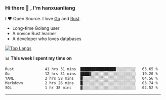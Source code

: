 ### Hi there 👋 , I'm hanxuanliang

<!--
**hanxuanliang/hanxuanliang** is a ✨ _special_ ✨ repository because its `README.md` (this file) appears on your GitHub profile.

Here are some ideas to get you started:

- 🔭 I’m currently working on ...
- 🌱 I’m currently learning ...
- 👯 I’m looking to collaborate on ...
- 🤔 I’m looking for help with ...
- 💬 Ask me about ...
- 📫 How to reach me: ...
- 😄 Pronouns: ...
- ⚡ Fun fact: ...
-->
I ❤ Open Source. I love [Go](https://golang.org) and [Rust](https://www.rust-lang.org/zh-CN/).

* Long-time Golang user
* A novice Rust learner
* A developer who loves databases

[![Top Langs](https://github-readme-stats.vercel.app/api?username=hanxuanliang&show_icons=true&count_private=true&line_height=40)](https://github.com/anuraghazra/github-readme-stats)

📊 **This week I spent my time on**
<!--START_SECTION:waka-->

```txt
Rust              41 hrs 31 mins  ████████████████░░░░░░░░░   63.65 %
Go                12 hrs 31 mins  ████▓░░░░░░░░░░░░░░░░░░░░   19.20 %
YAML              2 hrs 58 mins   █░░░░░░░░░░░░░░░░░░░░░░░░   04.56 %
Markdown          2 hrs 26 mins   █░░░░░░░░░░░░░░░░░░░░░░░░   03.74 %
SQL               1 hr 38 mins    ▓░░░░░░░░░░░░░░░░░░░░░░░░   02.52 %
```

<!--END_SECTION:waka-->

***

